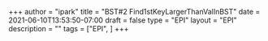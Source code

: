+++
author = "ipark"
title = "BST#2 Find1stKeyLargerThanValInBST"
date =  2021-06-10T13:53:50-07:00
draft =  false
type = "EPI"
layout = "EPI"
description = ""
tags = ["EPI", 
]
+++
